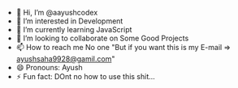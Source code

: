 - 👋 Hi, I’m @aayushcodex
- 👀 I’m interested in Development
- 🌱 I’m currently learning JavaScript
- 💞️ I’m looking to collaborate on Some Good Projects
- 📫 How to reach me No one "But if you want this is my E-mail => ayushsaha9928@gamil.com"
- 😄 Pronouns: Ayush
- ⚡ Fun fact: DOnt no how to use this shit...

<!---
aayushcodex/aayushcodex is a ✨ special ✨ repository because its `README.md` (this file) appears on your GitHub profile.
You can click the Preview link to take a look at your changes.
--->
